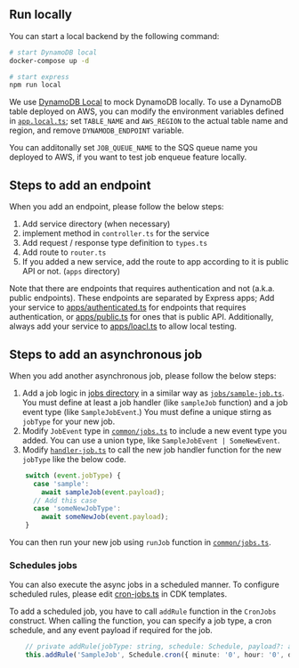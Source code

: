 ## Run locally
You can start a local backend by the following command:

```sh
# start DynamoDB local
docker-compose up -d

# start express
npm run local
```

We use [DynamoDB Local](https://docs.aws.amazon.com/amazondynamodb/latest/developerguide/DynamoDBLocal.html) to mock DynamoDB locally. To use a DynamoDB table deployed on AWS, you can modify the environment variables defined in [`app.local.ts`](apps/local.ts); set `TABLE_NAME` and `AWS_REGION` to the actual table name and region, and remove `DYNAMODB_ENDPOINT` variable. 

You can additonally set `JOB_QUEUE_NAME` to the SQS queue name you deployed to AWS, if you want to test job enqueue feature locally.

## Steps to add an endpoint
When you add an endpoint, please follow the below steps:

1. Add service directory (when necessary)
2. implement method in `controller.ts` for the service
3. Add request / response type definition to `types.ts`
4. Add route to `router.ts`
5. If you added a new service, add the route to app according to it is public API or not. (`apps` directory)

Note that there are endpoints that requires authentication and not (a.k.a. public endpoints).
These endpoints are separated by Express apps; Add your service to [apps/authenticated.ts](apps/authenticated.ts) for endpoints that requires authentication, or [apps/public.ts](apps/public.ts) for ones that is public API. Additionally, always add your service to [apps/loacl.ts](apps/local.ts) to allow local testing.

## Steps to add an asynchronous job
When you add another asynchronous job, please follow the below steps:

1. Add a job logic in [jobs directory](./jobs/) in a similar way as [`jobs/sample-job.ts`](jobs/sample-job.ts). You must define at least a job handler (like `sampleJob` function) and a job event type (like `SampleJobEvent`.) You must define a unique stirng as `jobType` for your new job.
2. Modify `JobEvent` type in [`common/jobs.ts`](common/jobs.ts) to include a new event type you added. You can use a union type, like `SampleJobEvent | SomeNewEvent`.
3. Modify [`handler-job.ts`](./handler-job.ts) to call the new job handler function for the new `jobType` like the below code.

```ts
    switch (event.jobType) {
      case 'sample':
        await sampleJob(event.payload);
      // Add this case
      case 'someNewJobType':
        await someNewJob(event.payload);
    }
```

You can then run your new job using `runJob` function in [`common/jobs.ts`](common/jobs.ts).

### Schedules jobs 
You can also execute the async jobs in a scheduled manner. To configure scheduled rules, please edit [cron-jobs.ts](../lib/constructs/cron-jobs.ts) in CDK templates. 

To add a scheduled job, you have to call `addRule` function in the `CronJobs` construct.
When calling the function, you can specify a job type, a cron schedule, and any event payload if required for the job.

```ts
    // private addRule(jobType: string, schedule: Schedule, payload?: any)
    this.addRule('SampleJob', Schedule.cron({ minute: '0', hour: '0', day: '1' }, {}));
```
